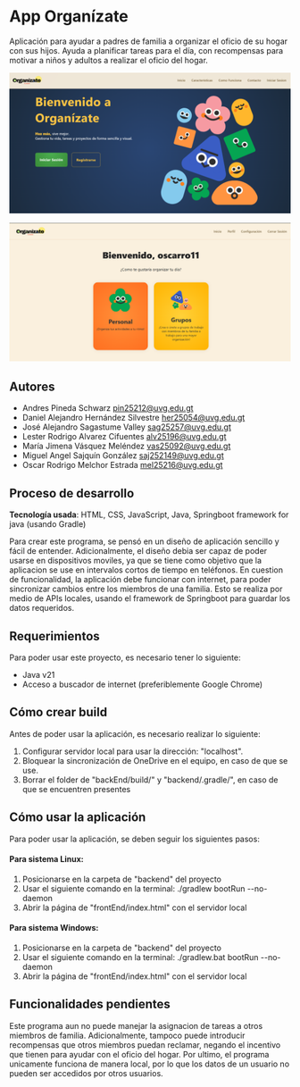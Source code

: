# App Organízate
Aplicación para ayudar a padres de familia a organizar el oficio de su hogar con sus hijos. Ayuda a planificar tareas para el día, con recompensas para motivar a niños y adultos a realizar el oficio del hogar.

![alt text](FrontEnd/assets/images/README-screenshot.png)      

![alt text](FrontEnd/assets/images/README-screenshot2.png)

## Autores
- Andres Pineda Schwarz                 pin25212@uvg.edu.gt
- Daniel Alejandro Hernández Silvestre  her25054@uvg.edu.gt
- José Alejandro Sagastume Valley       sag25257@uvg.edu.gt
- Lester Rodrigo Alvarez Cifuentes      alv25196@uvg.edu.gt 
- María Jimena Vásquez Meléndez         vas25092@uvg.edu.gt  
- Miguel Angel Sajquín González         saj252149@uvg.edu.gt 
- Oscar Rodrigo Melchor Estrada         mel25216@uvg.edu.gt


## Proceso de desarrollo
**Tecnología usada**: HTML, CSS, JavaScript, Java, Springboot framework for java (usando Gradle)

Para crear este programa, se pensó en un diseño de aplicación sencillo y fácil de entender. Adicionalmente, el diseño debia ser capaz de poder usarse en dispositivos moviles, ya que se tiene como objetivo que la aplicacion se use en intervalos cortos de tiempo en teléfonos. En cuestion de funcionalidad, la aplicación debe funcionar con internet, para poder sincronizar cambios entre los miembros de una familia. Esto se realiza por medio de APIs locales, usando el framework de Springboot para guardar los datos requeridos.

## Requerimientos

Para poder usar este proyecto, es necesario tener lo siguiente:
- Java v21
- Acceso a buscador de internet (preferiblemente Google Chrome)

## Cómo crear build
Antes de poder usar la aplicación, es necesario realizar lo siguiente:
1. Configurar servidor local para usar la dirección: "localhost".
2. Bloquear la sincronización de OneDrive en el equipo, en caso de que se use.
3. Borrar el folder de "backEnd/build/" y "backend/.gradle/", en caso de que se encuentren presentes

## Cómo usar la aplicación
Para poder usar la aplicación, se deben seguir los siguientes pasos:

#### Para sistema Linux:
1. Posicionarse en la carpeta de "backend" del proyecto
2. Usar el siguiente comando en la terminal: ./gradlew bootRun --no-daemon
3. Abrir la página de "frontEnd/index.html" con el servidor local 

#### Para sistema Windows:
1. Posicionarse en la carpeta de "backend" del proyecto
2. Usar el siguiente comando en la terminal: ./gradlew.bat bootRun --no-daemon
3. Abrir la página de "frontEnd/index.html" con el servidor local 

## Funcionalidades pendientes

Este programa aun no puede manejar la asignacion de tareas a otros miembros de familia. Adicionalmente, tampoco puede introducir recompensas que otros miembros puedan reclamar, negando el incentivo que tienen para ayudar con el oficio del hogar. Por ultimo, el programa unicamente funciona de manera local, por lo que los datos de un usuario no pueden ser accedidos por otros usuarios.
